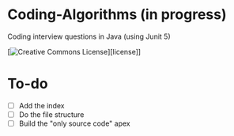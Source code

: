 # Coding-Algorithms (in progress)

Coding interview questions in Java (using Junit 5)

[![Creative Commons License](https://i.creativecommons.org/l/by-nc-sa/4.0/88x31.png)][license]]

# To-do

- [ ] Add the index
- [ ] Do the file structure
- [ ] Build the "only source code" apex
